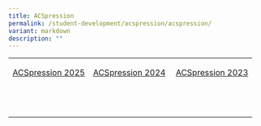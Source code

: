 ```yaml
---
title: ACSpression
permalink: /student-development/acspression/acspression/
variant: markdown
description: ""
---
```

<table style="minWidth: 75px">
<colgroup>
<col>
<col>
<col>
</colgroup>
<tbody>
<tr>
<td rowspan="1" colspan="1">
<p><a href="/wicked-a-review/" rel="noopener noreferrer nofollow" target="_blank">ACSpression 2025</a>
</p>
</td>
<td rowspan="1" colspan="1">
<p><a href="/heart-on-the-beach/" rel="noopener noreferrer nofollow" target="_blank">ACSpression 2024</a>
</p>
</td>
<td rowspan="1" colspan="1">
<p>&nbsp;<a href="/announcements/ACSpression-March-2023/Bring-Your-Parents-to-School-Day/" rel="noopener noreferrer nofollow" target="_blank">ACSpression 2023</a>
</p>
</td>
</tr>
<tr>
<td rowspan="1" colspan="1">
<p>&nbsp;</p>
</td>
<td rowspan="1" colspan="1">
<p>&nbsp;</p>
</td>
<td rowspan="1" colspan="1">
<p>&nbsp;</p>
</td>
</tr>
</tbody>
</table>
<p></p>